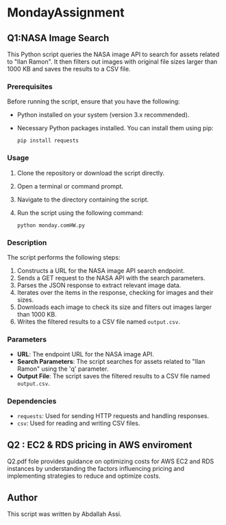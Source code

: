 # MondayAssignment

## Q1:NASA Image Search
This Python script queries the NASA image API to search for assets related to "Ilan Ramon". It then filters out images with original file sizes larger than 1000 KB and saves the results to a CSV file.

### Prerequisites

Before running the script, ensure that you have the following:

- Python installed on your system (version 3.x recommended).
- Necessary Python packages installed. You can install them using pip:

    ```
    pip install requests
    ```

### Usage

1. Clone the repository or download the script directly.
2. Open a terminal or command prompt.
3. Navigate to the directory containing the script.
4. Run the script using the following command:

    ```
    python monday.comHW.py
    ```

### Description

The script performs the following steps:

1. Constructs a URL for the NASA image API search endpoint.
2. Sends a GET request to the NASA API with the search parameters.
3. Parses the JSON response to extract relevant image data.
4. Iterates over the items in the response, checking for images and their sizes.
5. Downloads each image to check its size and filters out images larger than 1000 KB.
6. Writes the filtered results to a CSV file named `output.csv`.

### Parameters

- **URL**: The endpoint URL for the NASA image API.
- **Search Parameters**: The script searches for assets related to "Ilan Ramon" using the 'q' parameter.
- **Output File**: The script saves the filtered results to a CSV file named `output.csv`.

### Dependencies

- `requests`: Used for sending HTTP requests and handling responses.
- `csv`: Used for reading and writing CSV files.

## Q2 : EC2 & RDS pricing in AWS enviroment
Q2.pdf fole provides guidance on optimizing costs for AWS EC2 and RDS instances by understanding the factors influencing pricing and implementing strategies to reduce and optimize costs.

## Author

This script was written by Abdallah Assi.
